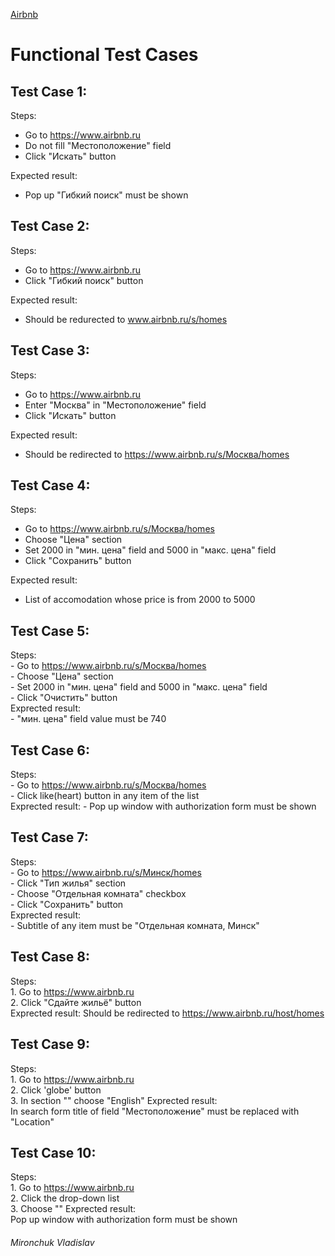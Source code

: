 [Airbnb](https://www.airbnb.ru)
# Functional Test Cases 


## Test Case 1: 
  Steps:  
   - Go to https://www.airbnb.ru  
   - Do not fill "Местоположение" field   
   - Click "Искать" button  
   
 Expected result:  
   - Pop up "Гибкий поиск" must be shown 
 
## Test Case 2:   
  Steps:  
   - Go to https://www.airbnb.ru  
   - Click "Гибкий поиск" button  
  
  Expected result:  
   - Should be redurected to www.airbnb.ru/s/homes   
    
## Test Case 3:   
  Steps:  
   - Go to https://www.airbnb.ru  
   - Enter "Москва" in "Местоположение" field
   - Click "Искать" button  
  
  Expected result:  
   - Should be redirected to https://www.airbnb.ru/s/Москва/homes  
    
## Test Case 4: 
  Steps:  
   - Go to https://www.airbnb.ru/s/Москва/homes     
   - Choose "Цена" section 
   - Set 2000 in "мин. цена" field and 5000 in "макс. цена" field  
   - Click "Сохранить" button  
   
  Expected result:  
   - List of accomodation whose price is from 2000 to 5000
    
## Test Case 5:   
  Steps:  
    - Go to https://www.airbnb.ru/s/Москва/homes   
    - Choose "Цена" section  
    - Set 2000 in "мин. цена" field and 5000 in "макс. цена" field  
    - Click "Очистить" button   
  Exprected result:   
    - "мин. цена" field value must be 740
      
## Test Case 6:   
  Steps:  
    - Go to https://www.airbnb.ru/s/Москва/homes   
    - Click like(heart) button in any item of the list  
  Exprected result: 
    - Pop up window with authorization form must be shown
      
## Test Case 7:   
  Steps:  
    - Go to https://www.airbnb.ru/s/Минск/homes   
    - Click "Тип жилья" section  
    - Choose "Отдельная комната" checkbox  
    - Click "Сохранить" button  
  Exprected result:   
    - Subtitle of any item must be "Отдельная комната, Минск"
      
## Test Case 8:   
  Steps:  
     1. Go to https://www.airbnb.ru  
     2. Click "Сдайте жильё" button  
  Exprected result: 
     Should be redirected to https://www.airbnb.ru/host/homes   
     
## Test Case 9:   
  Steps:  
     1. Go to https://www.airbnb.ru  
     2. Click 'globe' button  
     3. In section "" choose "English"
  Exprected result:   
     In search form title of field "Местоположение" must be replaced with "Location"
     
## Test Case 10:   
  Steps:  
     1. Go to https://www.airbnb.ru  
     2. Click the drop-down list  
     3. Choose ""
  Exprected result:   
     Pop up window with authorization form must be shown
      

###### Mironchuk Vladislav
